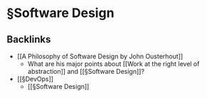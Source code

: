 # §Software Design

## Backlinks
* [[A Philosophy of Software Design by John Ousterhout]]
	* What are his major points about [[Work at the right level of abstraction]] and [[§Software Design]]?
* [[§DevOps]]
	* [[§Software Design]]

<!-- {BearID:12FA0307-44D3-4EB2-A059-8CF9234118B1-90708-0000061D2D314727} -->
